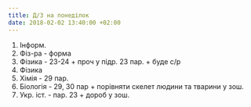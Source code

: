 ```yaml
---
title: Д/З на понеділок
date: 2018-02-02 13:40:00 +02:00
---
```


1. Інформ.
2. Фіз-ра - форма
3. Фізика - 23-24 + проч у підр. 23 пар. + буде с/р
4. Фізика
5. Хімія - 29 пар.
6. Біологія - 29, 30 пар + порівняти скелет людини та тварини у зош.
7. Укр. іст. - пар. 23 + дороб у зош.